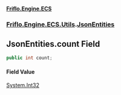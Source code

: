 #### [Friflo.Engine.ECS](index.md#'index')
### [Friflo.Engine.ECS.Utils](Friflo.Engine.ECS.Utils.md#'Friflo.Engine.ECS.Utils').[JsonEntities](JsonEntities.md#'Friflo.Engine.ECS.Utils.JsonEntities')

## JsonEntities.count Field

```csharp
public int count;
```

#### Field Value
[System.Int32](https://docs.microsoft.com/en-us/dotnet/api/System.Int32#'System.Int32')